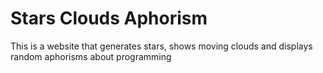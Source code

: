 # Stars Clouds Aphorism

This is a website that generates stars, shows moving clouds and displays random aphorisms about programming
